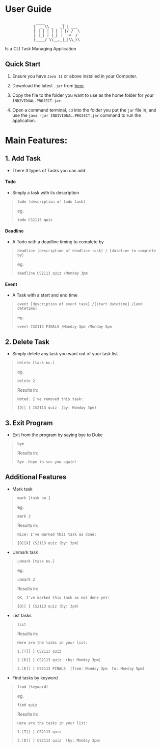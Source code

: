 # User Guide
                  ____        _        
                 |  _ \\ _   _| | ___ 
                 | | | | | | | |/ /  \
                 | |_| | |_| |   <  /
                 |____/ \\__,_|_|\\_\\

Is a CLI Task Managing Application
## Quick Start
1. Ensure you have `Java 11` or above installed in your Computer.

2. Download the latest `.jar` from [here](https://github.com/nicholas132000/ip/releases/download/A-Release/INDIVIDUAL.PROJECT.jar).

3. Copy the file to the folder you want to use as the home folder for your `INDIVIDUAL.PROJECT.jar`.

4. Open a command terminal, ```cd``` into the folder you put the `jar` file in, and use the ```java -jar INDIVIDUAL.PROJECT.jar``` command to run the application.


# Main Features:
## 1. Add Task
- There 3 types of Tasks you can add
#### Todo
- Simply a task with its description
>`todo [description of todo task]`
>
> eg.
> 
> `todo CS2113 quiz`
#### Deadline
-  A Todo with a deadline timing to complete by
>`deadline [description of deadline task] / [datetime to complete by]`
>
> eg.
> 
> `deadline CS2113 quiz /Monday 3pm`
#### Event
-  A Task with a start and end time
>`event [description of event task] /[start datetime] /[end datetime]`
>
> eg.
>
> `event CS2113 FINALS /Monday 3pm /Monday 5pm`

## 2. Delete Task
- Simply delete any task you want out of your task list
>`delete [task no.]`
> 
> eg.
> 
> `delete 2`
> 
> Results in:
> 
> `Noted. I've removed this task:`
> 
> `[D][ ] CS2113 quiz  (by: Monday 3pm)`


## 3. Exit Program
- Exit from the program by saying bye to Duke
>`bye`
>
>
> Results in:
>
> `Bye. Hope to see you again!`


## Additional Features
- Mark task
>`mark [task no.]`
>
> eg.
> 
> `mark 3`
> 
> Results in:
> 
>`Nice! I've marked this task as done:`
> 
>`[D][X] CS2113 quiz (by: 3pm)` 
- Unmark task
>`unmark [task no.]`
>
> eg.
>
> `unmark 3`
>
> Results in:
>
>`OK, I've marked this task as not done yet:`
>
>`[D][ ] CS2113 quiz (by: 3pm)`
- List tasks
>`list`
>
> Results in:
> 
> `Here are the tasks in your list:`
> 
> `1.[T][ ] CS2113 quiz`
> 
> `2.[D][ ] CS2113 quiz  (by: Monday 3pm)`
> 
> `3.[E][ ] CS2113 FINALS  (from: Monday 3pm  to: Monday 5pm)`
- Find tasks by keyword
>`find [keyword]`
> 
> eg.
> 
> `find quiz`
> 
> Results in:
> 
> `Here are the tasks in your list:`
> 
> `1.[T][ ] CS2113 quiz`
> 
> `2.[D][ ] CS2113 quiz  (by: Monday 3pm)`


